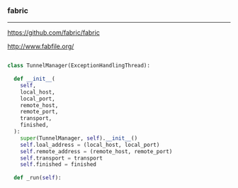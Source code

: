 ### fabric
---
https://github.com/fabric/fabric

http://www.fabfile.org/

```py

class TunnelManager(ExceptionHandlingThread):
  
  def __init__(
    self,
    local_host,
    local_port,
    remote_host,
    remote_port,
    transport,
    finished,
  ):
    super(TunnelManager, self).__init__()
    self.loal_address = (local_host, local_port)
    self.remote_address = (remote_host, remote_port)
    self.transport = transport
    self.finished = finished
 
  def _run(self):
  
  

```

```
```

```
```


